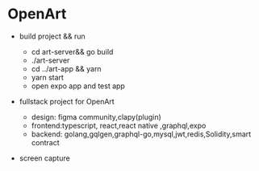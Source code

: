 # OpenArt
- build project && run 
  - cd art-server&& go build
  - ./art-server
  - cd ../art-app && yarn 
  - yarn start
  - open expo app and test app

- fullstack project for OpenArt
  - design: figma community,clapy(plugin)
  - frontend:typescript, react,react native ,graphql,expo
  - backend: golang,gqlgen,graphql-go,mysql,jwt,redis,Solidity,smart contract

- screen capture

  
